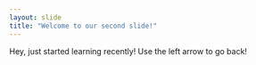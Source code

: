 ```yaml
---
layout: slide
title: "Welcome to our second slide!"
---
```

Hey, just started learning recently!
Use the left arrow to go back!
